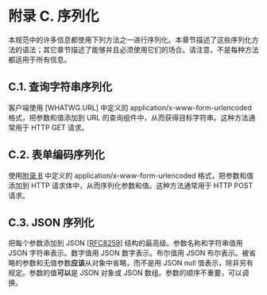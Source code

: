 # 附录 C. 序列化

本规范中的许多信息都使用下列方法之一进行序列化。本章节描述了这些序列化方法的语法；其它章节描述了能够并且必须使用它们的场合。请注意，不是每种方法都适用于所有信息。

## C.1. 查询字符串序列化

客户端使用 [WHATWG.URL] 中定义的 application/x-www-form-urlencoded 格式，把参数和值添加到 URL 的查询组件中，从而获得目标字符串。这种方法通常用于 HTTP GET 请求。

## C.2. 表单编码序列化

使用[附录 B](/appendices/use-of-application-x-www-form-urlencoded-media-type) 中定义的 application/x-www-form-urlencoded 格式，把参数和值添加到 HTTP 请求体中，从而序列化参数和值。这种方法通常用于 HTTP POST 请求。

## C.3. JSON 序列化

把每个参数添加到 JSON [[RFC8259](https://www.rfc-editor.org/info/rfc8259)] 结构的最高级。参数名称和字符串值用 JSON 字符串表示。数字值用 JSON 数字表示。布尔值用 JSON 布尔表示。被省略的参数和无值参数**应该**从对象中省略，而不是用 JSON null 值表示，除非另有规定。参数的值**可以**是 JSON 对象或 JSON 数组。参数的顺序不重要，可以调换。
